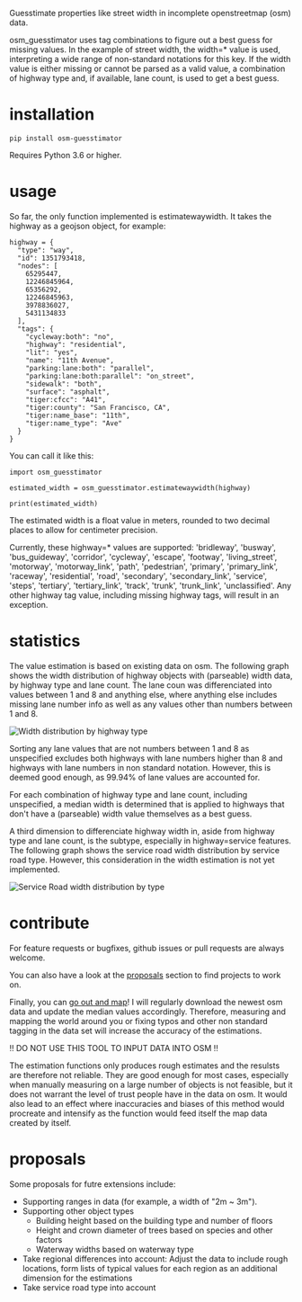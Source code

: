 Guesstimate properties like street width in incomplete openstreetmap (osm) data. 

osm_guesstimator uses tag combinations to figure out a best guess for missing values. In the example of street width, the width=* value is used, interpreting a wide range of non-standard notations for this key. If the width value is either missing or cannot be parsed as a valid value, a combination of highway type and, if available, lane count, is used to get a best guess. 

# installation

```
pip install osm-guesstimator 
```

Requires Python 3.6 or higher. 
# usage

So far, the only function implemented is estimatewaywidth. It takes the highway as a geojson object, for example: 

```
highway = {
  "type": "way",
  "id": 1351793418,
  "nodes": [
    65295447,
    12246845964,
    65356292,
    12246845963,
    3978836027,
    5431134833
  ],
  "tags": {
    "cycleway:both": "no",
    "highway": "residential",
    "lit": "yes",
    "name": "11th Avenue",
    "parking:lane:both": "parallel",
    "parking:lane:both:parallel": "on_street",
    "sidewalk": "both",
    "surface": "asphalt",
    "tiger:cfcc": "A41",
    "tiger:county": "San Francisco, CA",
    "tiger:name_base": "11th",
    "tiger:name_type": "Ave"
  }
}
```

You can call it like this: 

```
import osm_guesstimator

estimated_width = osm_guesstimator.estimatewaywidth(highway)

print(estimated_width)

```

The estimated width is a float value in meters, rounded to two decimal places to allow for centimeter precision. 

Currently, these highway=* values are supported: 'bridleway', 'busway', 'bus_guideway', 'corridor', 'cycleway', 'escape', 'footway', 'living_street', 'motorway', 'motorway_link', 'path', 'pedestrian', 'primary', 'primary_link', 'raceway', 'residential', 'road', 'secondary', 'secondary_link', 'service', 'steps', 'tertiary', 'tertiary_link', 'track', 'trunk', 'trunk_link', 'unclassified'. 
Any other highway tag value, including missing highway tags, will result in an exception. 
# statistics
The value estimation is based on existing data on osm. The following graph shows the width distribution of highway objects with (parseable) width data, by highway type and lane count. The lane coun was differenciated into values between 1 and 8 and anything else, where anything else includes missing lane number info as well as any values other than numbers between 1 and 8. 

![Width distribution by highway type](https://github.com/user-attachments/assets/a8b2d127-6039-4647-b45a-e78542a39481)

Sorting any lane values that are not numbers between 1 and 8 as unspecified excludes both highways with lane numbers higher than 8 and highways with lane numbers in non standard notation. However, this is deemed good enough, as 99.94% of lane values are accounted for. 

For each combination of highway type and lane count, including unspecified, a median width is determined that is applied to highways that don't have a (parseable) width value themselves as a best guess. 

A third dimension to differenciate highway width in, aside from highway type and lane count, is the subtype, especially in highway=service features. The following graph shows the service road width distribution by service road type. 
However, this consideration in the width estimation is not yet implemented. 

![Service Road width distribution by type](https://github.com/user-attachments/assets/a7e1f14b-c40a-4461-9a5d-323d5547d23f)

# contribute
For feature requests or bugfixes, github issues or pull requests are always welcome. 

You can also have a look at the [proposals](#proposals) section to find projects to work on. 

Finally, you can [go out and map](https://www.openstreetmap.org)! I will regularly download the newest osm data and update the median values accordingly. Therefore, measuring and mapping the world around you or fixing typos and other non standard tagging in the data set will increase the accuracy of the estimations. 

‼️ DO NOT USE THIS TOOL TO INPUT DATA INTO OSM ‼️

The estimation functions only produces rough estimates and the resulsts are therefore not reliable. They are good enough for most cases, especially when manually measuring on a large number of objects is not feasible, but it does not warrant the level of trust people have in the data on osm. 
It would also lead to an effect where inaccuracies and biases of this method would procreate and intensify as the function would feed itself the map data created by itself. 

# proposals

Some proposals for futre extensions include: 

- Supporting ranges in data (for example, a width of "2m ~ 3m"). 
- Supporting other object types
	- Building height based on the building type and number of floors
	- Height and crown diameter of trees based on species and other factors
	- Waterway widths based on waterway type
- Take regional differences into account: Adjust the data to include rough locations, form lists of typical values for each region as an additional dimension for the estimations
- Take service road type into account
